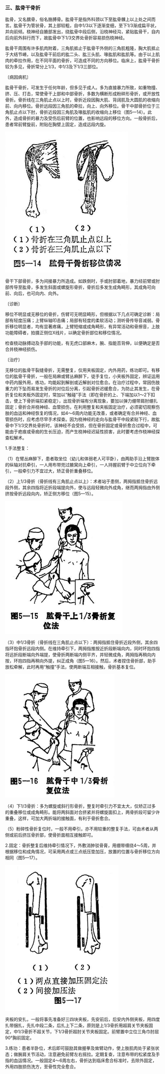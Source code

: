 ### 三、肱骨干骨折

肱骨，又名臑骨，俗名胳膊骨。肱骨干是指外科颈以下至肱骨髁上以上处之间而言。肱骨干为管状骨，其上部较粗，自中1/3以下逐渐变细，至下1/3渐成扁平状，并向前倾。桡神经自腋部发出，绕肱骨中段后侧，沿桡神经沟，紧贴肱骨干，自内后向前外斜行而下，故肱骨中下1/3交界处骨折容易损伤桡神经。

肱骨干周围有许多肌肉附着，三角肌抵止于肱骨干外侧的三角肌粗隆，胸大肌抵止于大结节嵴，以及肱骨干前后的肱二头、肱三头肌、喙肱肌和肱肌等。由于以上肌肉的牵拉作用，在不同平面的骨折，可造成不同的方向移位。临床上，肱骨干骨折较为多见，骨折常分上1/3，中1/3及下1/3三部位。

〔病因病机〕

肱骨干骨折，可发生于任何年龄，但多见于成人。多为直接暴力所致，如重物撞、挤、压、打击，常使骨干上部和中部骨折，多数为横断形成粉碎形骨折，或开放性骨折。骨折线在三角肌止点以上时，骨折近段因胸大肌、背阔肌及大圆肌的收缩向前、向内移位。骨折远段因三角肌的牵拉，向上、向外移位。骨干中部骨折位于三角肌止点以下肘，骨折近段因三角肌及喙肱肌的收缩向上移位（图5—14）。此外，造成骨折的暴力及受伤后前臂的位置，也影响远段的移位方向。一般骨折后，患者常前臂旋前，附贴在胸壁上固定，造成远段内旋。

<img src="img\5-14.jpg" style="zoom:70%;" />

骨干下部骨折，多为间接暴力所造成。如跌倒时，手或肘部着地，暴力经前臂或肘部传导至肱骨，多发生斜面或螺旋形骨折，骨折后多发生成角畸形，其成角可向前、向后，也可向内、向外。

〔诊断〕

移位不明显或无移位的骨折，伤臂可无明显畸形，但根据以下几点可确定诊断：局部有轻度压痛；上臂纵轴叩击痛；局部有轻度的柔软活动；测听骨传导音减弱。骨折移位明显者，均有显著疼痛，上臂短缩或成角畸形，有异常活动和骨擦音，上肢功能障碍者，拍摄正侧位X线片，以确定骨折部位和移位情况。

检查桡动脉搏动及手部的功能，有无虎口部麻木，腕、指能否背伸，以便确定是否合并桡神经损伤。

〔治疗〕

无移位的肱骨干裂缝骨折，无需整复，仅用夹板固定，内外用药，练功即可。有移位的肱骨干骨折，一般在局麻或臂丛麻醉下，徒手复位，小夹板外固定，辨证运用中药内服外用，练功，均能起到解剖或近解剖对位愈合。在治疗过程中，常因伤肢重力的下坠而易发生骨折的对位后分离，引起骨折迟缓愈合，为防止其发生，在骨折复位和夹板外固定时，常加以“触碰”手法（即在骨折的上、下端加以1〜2下扣击，使上下骨折端扣紧稳定），出现骨折端有分离现象，要加以弹力绷带肩肘绷扎固定；骨折合并桡神经、血管损伤，在利用整复和夹板固定治疗，必须密切观察伤肢的血运和神经恢复的情况，如4〜6周内功能无改善，或者确定有合并神经、血管损伤时，应考虑尽早手术探查。因为桡神经的走向与肱骨干中段紧贴下行，故肱骨中下1/3交界处骨折时，该神经不会受损，但在骨折固定或骨折愈合过程中，可能由于疤痕或骨痂的生长压迫，而产生桡神经迟延性损害，此时要考虑作桡神经探查松解术。

1.手法整复：

（1）在臂丛麻醉下，患者取坐位（幼儿和体弱老人可平卧），由两助手沿上臂肢体的纵轴对抗牵引，一人用布带兜过腋窝向上牵引，一人持握前臂于中立位向下牵引，一般牵引力不宜过大，矫正骨折重叠移位。

（2）上1/3骨折（骨折线有三角肌止点以上）：术者站于患侧，两拇指抵住骨折远段外侧，其余四指将近折段端提向外，使与远段轻微向外成角，继而两拇指由外侧挤按骨折远段向内，矫正侧方移位（图5—15）。

<img src="img\5-15.jpg" style="zoom:70%;" />

（3）中1/3骨折（骨折线在三角肌止点以下）：两拇指抵住骨折近段外侧，其余四指环抱骨折远段内侧。在维持牵引下，两拇指推按近折段断端向内，同时环抱四指将远折段断端向外端提，使骨折两断端内侧平齐，并轻微成角，两拇指再稍向内按，环抱四指再稍向外提，纠正成角（图5—16）。然后，术者捏住骨折部，助手放松牵解，此时再用“触撞”手法，使两断端互相接触，骨折基本复位。

<img src="img\5-16.jpg" style="zoom:70%;" />

（4）下1/3骨折：多为螺旋或斜行形骨折，整复时牵引力不宜太大，仅矫正过多的重叠移位或成角畸形。能将两斜面对合挤紧并将螺旋面扣上，两骨折段可留少许重叠，这样，可加大两折端的接触面，有利于骨折愈合。

（5）粉碎性骨折复位时，一般不用牵引，亦不用较重的整复手法，可由术者从两侧或前后挤压骨折部，使骨折面相互接触即可。

2.固定：骨折整复后维持牵引情况下，外敷消肿驳骨膏，用绷带缠绕4〜5周，并根据移位和成角情况，可采用两点或三点纸压垫加压，放置的位置与骨折移位方向相同（图5—17）。

<img src="img\5-17.jpg" style="zoom:70%;" />

夹板的安扎，一般将事先准备好三四块夹板，先安前后，后安内外侧夹板，用四度扎带捆扎，先扎中段二条，后扎上下二条，原则是上1/3骨折用超肩关节夹板固定，中1/3骨折不超关节，下1/3骨折超肘关节夹板固定。前臂置中立位三角巾肘屈90°胸前固定。

3.练功：患者半卧位，术后即可鼓励其做握拳及耸臂动作，使上肢肌肉处于紧张状态；做腕肩关节活动，注意避免前臂左右摇拉。定期复查，注意布带的松紧度及手指的血运情况。一般固定4〜6周左右，骨折达到临床愈合标准时，去除外固定，外用四肢损伤洗方，至骨性完全愈合。
